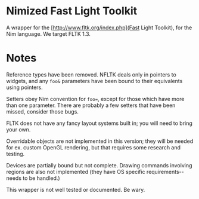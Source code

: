 # Nimized Fast Light Toolkit

A wrapper for the [http://www.fltk.org/index.php](Fast Light Toolkit), for the Nim language. We target FLTK 1.3.

# Notes

Reference types have been removed. NFLTK deals only in pointers to widgets, and any `foo&` parameters have been bound to their equivalents using pointers.

Setters obey Nim convention for `foo=`, except for those which have more than one parameter. There are probably a few setters that have been missed, consider those bugs.

FLTK does not have any fancy layout systems built in; you will need to bring your own.

Overridable objects are not implemented in this version; they will be needed for ex. custom OpenGL rendering, but that requires some research and testing.

Devices are partially bound but not complete. Drawing commands involving regions are also not implemented (they have OS specific requirements--needs to be handled.)

This wrapper is not well tested or documented. Be wary.
